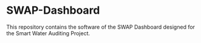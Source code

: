# SWAP-Dashboard

This repository contains the software of the SWAP Dashboard designed for the Smart Water Auditing Project. 
